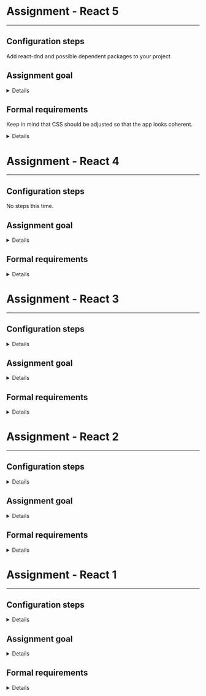 # Assignment - React 5

***

## Configuration steps
Add react-dnd and possible dependent packages to your project

## Assignment goal

<details>
The goal of this assignment is to get familiar with libraries that enable more "visual" way of app interaction, such as react-dnd
</details>

## Formal requirements

Keep in mind that CSS should be adjusted so that the app looks coherent.

<details>
* data lists should be reorderable via drag and drop
* the "details" view should have all elements reorderable via drag and drop
</details>

# Assignment - React 4

***

## Configuration steps
No steps this time.

## Assignment goal

<details>
The goal of this assignment is to get more familiar with efficiend code structurization via React hooks and HOCs, and learning some uses of refs.
</details>

## Formal requirements

<details>

* your data fetching logic should be contained within an appropriate hook
* you should aim to implement a minimal number of generalized hooks to cover your needs
* while loading a new page of data and while spinner is displayed, previous page data should still be displayed
* above should be achieved via a custom hook that uses a ref for previous value - try to write it yourself, even though it most probably is readily available on the internet
* Both data fetching and loading should be handled via a very general HOC that will supply every page
* Your application should now have a "dark mode" (or a light mode, if it is already dark). This should be handled with styled components theming and via a custom hook. User should be able to switch between modes via a button in the header of the page. The value of current mode should be stored in local storage
</details>

# Assignment - React 3

***

## Configuration steps

<details>

Make a copy of your React 2 repository with review changes applied
Install Js GraphQL plugin for Webstorm
</details>

## Assignment goal

<details>

The goal of this assignment is to get familiar with GraphQL and further improvement of Fluture knowledge via integration with GraphQL, as well as the ability to resolve configuration tasks
</details>

## Formal requirements

<details>

***KEEP IN MIND***

Fluture should be used to wrap your GraphQL calls and async logic. Please use the pipeline operator whenever possible


***TECHNICAL REQUIREMENTS***

* your application should be refactored to take advantage of a real GraphQL API of your choice (example: https://beta.pokeapi.co/graphql/console/)
* the general theme of your application can, but does not have to be changed - however, try to find a structure similar to players/teams
* API calls should be wrapped in Futures sufficiently for reusability purposes
* your application should have a schema.graphql file that contains the schema of the API you are using
* schema mentioned above should be generated manually via yarn generate-schema command
* yarn generate-schema should act according to a changable configuration
* your application should provide autocompletion for gql calls based on the schema that was generated
* your application should use graphql-tag for gql queries
* please remove your fake API from the application
* the details of player/team that were previously opened in a modal should now have separate pages parametrized by ID which will fetch that precise player/team
* you should take advantage of pagination data provided by the API (if it does provide pagination data)

</details>

# Assignment - React 2

***

## Configuration steps

<details>

* Make a copy of your React 1 repository with review changes applied, make sure to have this README.md present

</details>

## Assignment goal

<details>

The goal of this assignment is to modernize your freshly-completed React project with a proper functional package stack, as well as refactor your pure CSS into a more modern solution in form of styled-components, training your css-in-js skill.

</details>

## Formal requirements

<details>

***KEEP IN MIND***
Pay extra attention to using Fluture properly, where it benefits your project.

***TECHNICAL REQUIREMENTS***
* your application should be refactored to take advantage of Fluture **wherever possible**
* loading and error states should be handled via Fluture
* your application should contain a minimal amount of .css files - refactor to use styled-components instead
* your application should take advantage of pipeline operator **wherever possible**
* components and logic should aim to be reusable


</details>

# Assignment - React 1

***

## Configuration steps

<details>

* Fork this repository to have this README.md present 
* Set your application with React up - ***WITHOUT CREATE-REACT-APP or similar***

</details>

## Assignment goal

<details>

The goal of this assignment is to set up a functioning React application, utilizing previously written code that now will have to undergo some refactorization, as well as using most of React's basic functionalities.

</details>

## Formal requirements

<details>

***KEEP IN MIND***
This task will require you to use your players/teams code - however, your HTML/CSS tasks are all themed differently. Try to make players/teams fit that theme - be it a team of hockey players, a team of random professions or familiada :)

Your application should utilize ***BOTH*** your HTML/CSS and JS projects, refactored accordingly.



***TECHNICAL REQUIREMENTS***
* your application will be available via **yarn dev**
* your JS assignment code - fake "backend" for this project - should now generate players and teams with information about them - name, surname, description  for players; team name, list of player names, description for teams
  * there should now be 1-3 second delay when requesting players/teams, ***per request, not per team/player***
  * there should be a 20% chance to get an error, ***per request, not per team/player***
  * loading state and error state must be handled appropriately
  * you should use either a short predefined list to generate from, or a specialized module (such as faker)
* upper navbar should contain two links - to a list of players and to a list of teams
  * your application should contain routing to accomodate this
* your application should fetch 2000 players/teams
* left navbar should now be a pagination component, used to navigate the whole list of players/teams, 20 per page for players, 10 per page for teams
 * you should split the whole list into pages locally
* clicking on "details" button should show a modal window with a bigger version of the card that will fit all the details that may be cut off in small-format cards
* Ramda must be utilized wherever possible
* components should be reusable where possible
* try to look for an optimal solution to problems that arise, especially regarding your bundler configuration
* player list should be sorted by player name and surname
* team list should be sorted by team name


</details>
